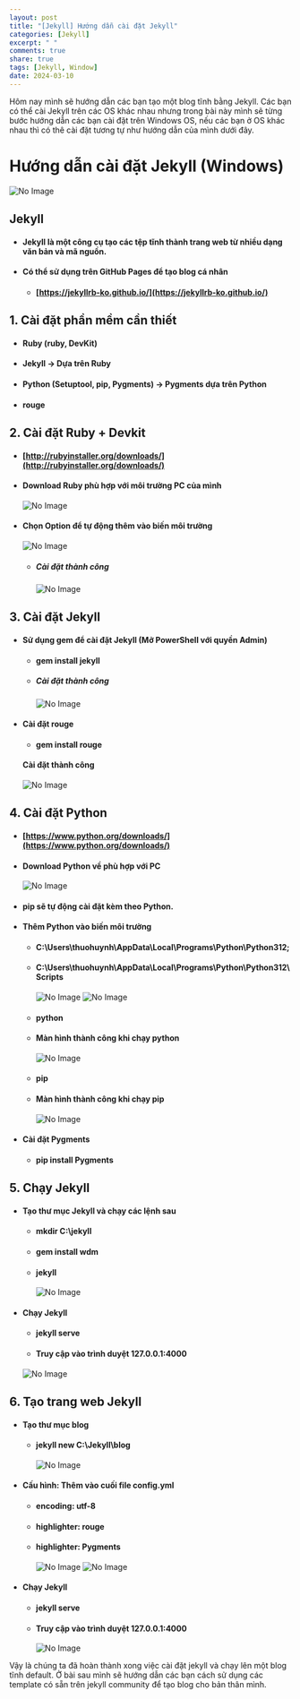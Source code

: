 ```yaml
---
layout: post
title: "[Jekyll] Hướng dẫn cài đặt Jekyll"
categories: [Jekyll]
excerpt: " "
comments: true
share: true
tags: [Jekyll, Window]
date: 2024-03-10
---
```


Hôm nay mình sẽ hướng dẫn các bạn tạo một blog tĩnh bằng Jekyll. Các bạn có thể cài Jekyll trên các OS khác nhau nhưng trong bài này mình sẽ từng bước hướng dẫn các bạn cài đặt trên Windows OS, nếu các bạn ở OS khác nhau thì có thê cài đặt tương tự như hướng dẫn của mình dưới đây.

# **Hướng dẫn cài đặt Jekyll (Windows)**

![No Image](/assets/img/jekylls/jekyll_logo.png)

## Jekyll

- #### Jekyll là một công cụ tạo các tệp tĩnh thành trang web từ nhiều dạng văn bản và mã nguồn.
- #### Có thể sử dụng trên GitHub Pages để tạo blog cá nhân
  - #### [https://jekyllrb-ko.github.io/](https://jekyllrb-ko.github.io/)

## 1. Cài đặt phần mềm cần thiết

- #### Ruby (ruby, DevKit)
- #### Jekyll -> **Dựa trên Ruby**
- #### Python (Setuptool, pip, Pygments) -> **Pygments dựa trên Python**
- #### rouge

## 2. Cài đặt Ruby + Devkit

- #### [http://rubyinstaller.org/downloads/](http://rubyinstaller.org/downloads/)
- #### Download Ruby phù hợp với môi trường PC của mình

  ![No Image](/assets/img/jekylls/ruby_down.png)

- #### Chọn Option để tự động thêm vào biến môi trường
  ![No Image](/assets/img/jekylls/ruby_path.png)
  - ##### Cài đặt thành công
    ![No Image](/assets/img/jekylls/ruby_done.png)

## 3. Cài đặt Jekyll

- #### Sử dụng gem để cài đặt Jekyll (Mở PowerShell với quyền Admin)

  - #### gem install jekyll
  - ##### Cài đặt thành công
    ![No Image](/assets/img/jekylls/jekyll_down.png)

- #### Cài đặt rouge
  - #### gem install rouge
  #### Cài đặt thành công
  ![No Image](/assets/img/jekylls/rouge_down.png)

## 4. Cài đặt Python

- #### [https://www.python.org/downloads/](https://www.python.org/downloads/)

- #### Download Python về phù hợp với PC

  ![No Image](/assets/img/jekylls/python_down.png)

- #### pip sẽ tự động cài đặt kèm theo Python.

- #### Thêm Python vào biến môi trường

  - #### C:\Users\thuohuynh\AppData\Local\Programs\Python\Python312;
  - #### C:\Users\thuohuynh\AppData\Local\Programs\Python\Python312\Scripts

    ![No Image](/assets/img/jekylls/path.png)
    ![No Image](/assets/img/jekylls/path2.png)

  - #### python
  - #### Màn hình thành công khi chạy python

    ![No Image](/assets/img/jekylls/python_success.png)

  - #### pip
  - #### Màn hình thành công khi chạy pip
    ![No Image](/assets/img/jekylls/pip_success.png)

- #### Cài đặt Pygments
  - #### pip install Pygments

## 5. Chạy Jekyll

- #### Tạo thư mục Jekyll và chạy các lệnh sau

  - #### mkdir C:\jekyll
  - #### gem install wdm
  - #### jekyll
    ![No Image](/assets/img/jekylls/jekyll_execute.png)

- #### Chạy Jekyll

  - #### jekyll serve
  - #### Truy cập vào trình duyệt 127.0.0.1:4000

  ![No Image](/assets/img/jekylls/jekyll_browser.png)

## 6. Tạo trang web Jekyll

- #### Tạo thư mục blog

  - #### jekyll new C:\Jekyll\blog
    ![No Image](/assets/img/jekylls/blog_folder.png)

- #### Cấu hình: Thêm vào cuối file config.yml

  - #### encoding: utf-8
  - #### highlighter: rouge
  - #### highlighter: Pygments
    ![No Image](/assets/img/jekylls/config1.png)
    ![No Image](/assets/img/jekylls/config2.png)

- #### Chạy Jekyll
  - #### jekyll serve
  - #### Truy cập vào trình duyệt 127.0.0.1:4000
    ![No Image](/assets/img/jekylls/jekyll_browser2.png)

Vậy là chúng ta đã hoàn thành xong việc cài đặt jekyll và chạy lên một blog tĩnh default. Ở bài sau mình sẽ hướng dẫn các bạn cách sử dụng các template có sẵn trên jekyll community để tạo blog cho bản thân mình.
